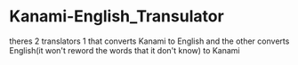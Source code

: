 # Kanami-English_Transulator
theres 2 translators 1 that converts Kanami to English and the other converts  English(it won't reword the words that it don't know) to Kanami
